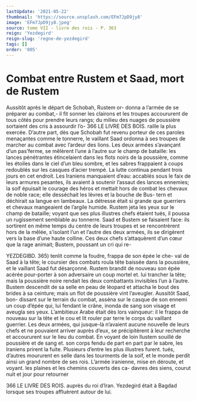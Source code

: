 ```yaml
---
lastUpdate: '2021-05-22'
thumbnail: 'https://source.unsplash.com/EFm7JpD9jy8'
image: 'EFm7JpD9jy8.jpeg'
source: tome VII - livre des rois - P. 363
reign: 'Yezdegird'
reign-slug: 'regne-de-yezdegird'
tags: []
order: '005'
---
```


# Combat entre Rustem et Saad, mort de Rustem

Aussitôt après le départ de Schobah, Rustem or-
donna a l’armée de se préparer au combat,- il fit
sonner les clairons et les troupes accoururent de tous côtés pour prendre leurs rangs; du milieu des nuages de poussière sortaient des cris à assourdir l’o-
366 LE LIVRE DES BOIS.
raille la plus exercée. D’autre part, dès que Schobah
fut revenu porteur de ces paroles menaçantes comme le tonnerre, le vaillant Saad ordonna à ses troupes de marcher au combat avec l’ardeur des lions. Les deux armées s’avançant d’un pas’ferme, se mêlèrent
l’une à l’autre sur le champ de bataille: les lances pénétrantes étincelaient dans les flots noirs de la poussière, comme les étoiles dans le ciel d’un bleu sombre, et les sabres frappaient à coups redoublés sur les casques d’acier trempé. La lutte continua
pendant trois jours en cet endroit. Les Iraniens manquaient d’eau: accablés sous le faix de leurs armures pesantes, ils avaient à soutenir l’assaut des lances ennemies; la soif épuisait le courage des héros
et mettait hors de combat les chevaux de noble race; elle desséchait les lèvres et la bouche de Bus-
tern et déchirait sa langue en lambeaux. La détresse
était si grande que guerriers et chevaux mangeaient
de l’argile humide.
Rustem jeta les yeux sur le champ de bataille; voyant que ses plus illustres chefs étaient tués, il poussa un rugissement semblable au tonnerre. Saad et Bustem se faisaient face: ils sortirent en même temps du centre de leurs troupes et se rencontrèrent hors de la mêlée, s’isolant l’un et l’autre des deux
armées, ils se dirigèrent vers la base d’une haute colline. Ces deux chefs s’attaquèrent d’un cœur que
la rage animait; Bustem, poussant un cri qui re-

YEZDEGIBD. 365) tenlit comme la foudre, frappa de son épée le che-
val de Saad à la tête; le coursier des combats roula tête baissée dans la poussière, et le vaillant Saad fut désarçonné. Rustem brandit de nouveau son épée acérée pour-porter à son adversaire un coup
mortel et. lui trancher la tête; mais la poussière noire rendait les deux combattants invisibles l’un à l’autre. Bustem descendit de sa selle en peau de léopard et
attacha le bout des brides à sa ceinture; mais un flot de poussière vint l’aveugler. Aussitôt Saad, bon- dissant sur le terrain du combat, asséna sur le casque de son ennemi un coup d’épée qui, lui fendant
le crâne, inonda de sang son visage et aveugla ses yeux. L’ambitieux Arabe était dès lors vainqueur: il
le frappa de nouveau sur la tête et le cou et lit rouler par terre le corps du vaillant guerrier. Les deux armées, qui jusque-là n’avaient aucune nouvelle
de leurs chefs et ne pouvaient arriver auprès d’eux,
se précipitèrent à leur recherche et accoururent sur
le lieu du combat. En voyant de loin llustem souillé de poussière et de sang et. son corps fendu de part en part par le sabre, les Iraniens prirent la fuite. Plusieurs d’entre les plus illustres furent. tués, d’autres moururent en selle dans les tourments de
la soif, et le monde perdit ainsi un grand nombre de ses rois. L’armée iranienne, mise en déroute, et
voyant. les plaines et les chemins couverts des ca- davres des siens, courut nuit et jour pour retourner

366 LE LIVRE DES ROIS.
auprès du roi d’lran. Yezdegird était à Bagdad lorsque
ses troupes affluèrent autour de lui.
